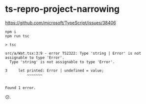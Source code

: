 # ts-repro-project-narrowing

https://github.com/microsoft/TypeScript/issues/38406

```shell
npm i
npm run tsc
```

```
> tsc

src/a/Wat.tsx:3:9 - error TS2322: Type 'string | Error' is not assignable to type 'Error'.
  Type 'string' is not assignable to type 'Error'.

3     let printed: Error | undefined = value;
          ~~~~~~~


Found 1 error.
```

😕.
